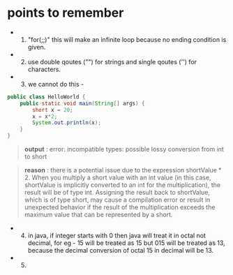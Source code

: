 # points to remember

- 1. "for(;;)" this will make an infinite loop because no ending condition is given.
- 2. use double qoutes ("") for strings and single qoutes ('') for characters.
- 3. we cannot do this -
```java
public class HelloWorld {
    public static void main(String[] args) {
        short x = 20;
        x = x*2;
        System.out.println(x);
    }
}
```
> **output** : error: incompatible types: possible lossy conversion from int to short

>**reason** :  there is a potential issue due to the expression shortValue * 2. When you multiply a short value with an int value (in this case, shortValue is implicitly converted to an int for the multiplication), the result will be of type int. Assigning the result back to shortValue, which is of type short, may cause a compilation error or result in unexpected behavior if the result of the multiplication exceeds the maximum value that can be represented by a short.
- 4. in java, if integer starts with 0 then java will treat it in octal not decimal, for eg - 15 will be treated as 15 but 015 will be treated as 13, because the decimal conversion of octal 15 in decimal will be 13.
- 5.  
